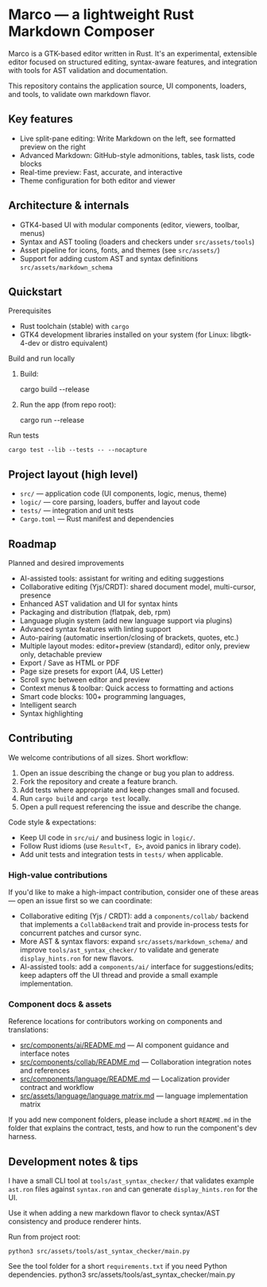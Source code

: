 # Marco — a lightweight Rust Markdown Composer

Marco is a GTK-based editor written in Rust. It's an experimental, extensible editor focused on structured editing, syntax-aware features, and integration with tools for AST validation and documentation.

This repository contains the application source, UI components, loaders, and tools, to validate own markdown flavor.

## Key features

- Live split-pane editing: Write Markdown on the left, see formatted preview on the right
- Advanced Markdown: GitHub-style admonitions, tables, task lists, code blocks
- Real-time preview: Fast, accurate, and interactive
- Theme configuration for both editor and viewer

## Architecture & internals

- GTK4-based UI with modular components (editor, viewers, toolbar, menus)
- Syntax and AST tooling (loaders and checkers under `src/assets/tools`)
- Asset pipeline for icons, fonts, and themes (see `src/assets/`)
- Support for adding custom AST and syntax definitions `src/assets/markdown_schema`

## Quickstart

Prerequisites
- Rust toolchain (stable) with `cargo`
- GTK4 development libraries installed on your system (for Linux: libgtk-4-dev or distro equivalent)

Build and run locally

1. Build:

	cargo build --release

2. Run the app (from repo root):

	cargo run --release

Run tests

	cargo test --lib --tests -- --nocapture

## Project layout (high level)

- `src/` — application code (UI components, logic, menus, theme)
- `logic/` — core parsing, loaders, buffer and layout code
- `tests/` — integration and unit tests
- `Cargo.toml` — Rust manifest and dependencies

## Roadmap

Planned and desired improvements

- AI-assisted tools: assistant for writing and editing suggestions
- Collaborative editing (Yjs/CRDT): shared document model, multi-cursor, presence
- Enhanced AST validation and UI for syntax hints
- Packaging and distribution (flatpak, deb, rpm)
- Language plugin system (add new language support via plugins)
- Advanced syntax features with linting support
- Auto-pairing (automatic insertion/closing of brackets, quotes, etc.)
- Multiple layout modes: editor+preview (standard), editor only, preview only, detachable preview
- Export / Save as HTML or PDF
- Page size presets for export (A4, US Letter)
- Scroll sync between editor and preview
- Context menus & toolbar: Quick access to formatting and actions
- Smart code blocks: 100+ programming languages,
- Intelligent search
- Syntax highlighting


## Contributing

We welcome contributions of all sizes. Short workflow:

1. Open an issue describing the change or bug you plan to address.
2. Fork the repository and create a feature branch.
3. Add tests where appropriate and keep changes small and focused.
4. Run `cargo build` and `cargo test` locally.
5. Open a pull request referencing the issue and describe the change.

Code style & expectations:

- Keep UI code in `src/ui/` and business logic in `logic/`.
- Follow Rust idioms (use `Result<T, E>`, avoid panics in library code).
- Add unit tests and integration tests in `tests/` when applicable.

### High-value contributions

If you'd like to make a high-impact contribution, consider one of these areas — open an issue first so we can coordinate:

- Collaborative editing (Yjs / CRDT): add a `components/collab/` backend that implements a `CollabBackend` trait and provide in-process tests for concurrent patches and cursor sync.
- More AST & syntax flavors: expand `src/assets/markdown_schema/` and improve `tools/ast_syntax_checker/` to validate and generate `display_hints.ron` for new flavors.
- AI-assisted tools: add a `components/ai/` interface for suggestions/edits; keep adapters off the UI thread and provide a small example implementation.

### Component docs & assets

Reference locations for contributors working on components and translations:

- [src/components/ai/README.md](src/components/ai/README.md) — AI component guidance and interface notes
- [src/components/collab/README.md](src/components/collab/README.md) — Collaboration integration notes and references
- [src/components/language/README.md](src/components/language/README.md) — Localization provider contract and workflow
- [src/assets/language/language matrix.md](src/assets/language/language%20matrix.md) — language implementation matrix

If you add new component folders, please include a short `README.md` in the folder that explains the contract, tests, and how to run the component's dev harness.

## Development notes & tips

I have a small CLI tool at `tools/ast_syntax_checker/` that validates example `ast.ron` files against `syntax.ron` and can generate `display_hints.ron` for the UI.

Use it when adding a new markdown flavor to check syntax/AST consistency and produce renderer hints.

Run from project root:

	python3 src/assets/tools/ast_syntax_checker/main.py

See the tool folder for a short `requirements.txt` if you need Python dependencies.
			python3 src/assets/tools/ast_syntax_checker/main.py